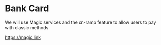 # Bank Card
We will use Magic services and the on-ramp feature to allow users to pay with classic methods

https://magic.link